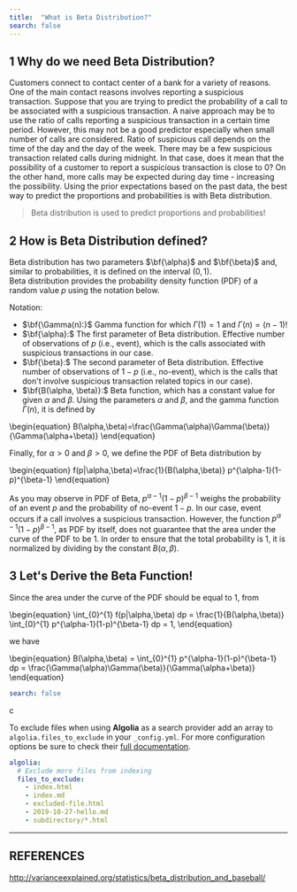 ```yaml
---
title:  "What is Beta Distribution?"
search: false
---
```


## 1 Why do we need Beta Distribution?

Customers connect to contact center of a bank for a variety of reasons. 
One of the main contact reasons involves reporting a suspicious transaction. 
Suppose that you are trying to predict the probability of a call to be 
associated with a suspicious transaction. A naive approach may be to use 
the ratio of calls reporting a suspicious transaction in a certain time 
period. However, this may not be a good predictor especially when small 
number of calls are considered. Ratio of suspicious call depends on the 
time of the day and the day of the week. There may be a few suspicious 
transaction related calls during midnight. In that case, does it mean that 
the possibility of a customer to report a suspicious transaction is close to 0?
On the other hand, more calls may be expected during day time - increasing the 
possibility. Using the prior expectations based on the past data, the best way 
to predict the proportions and probabilities is with Beta distribution. 

> Beta distribution is used to predict proportions and probabilities!
 
## 2 How is Beta Distribution defined?
 
Beta distribution has two parameters $\bf{\alpha}$ and $\bf{\beta}$ and,
similar to probabilities, it is defined on the interval $(0, 1).$  
Beta distribution provides the probability density function (PDF) of 
a random value $p$ using the notation below.

Notation:

* $\bf{\Gamma(n):}$ Gamma function for which $\Gamma(1)=1$ and $\Gamma(n)=(n-1)!$
* $\bf{\alpha}:$ The first parameter of Beta distribution. Effective number of
observations of $p$ (i.e., event), which is the calls associated with 
suspicious transactions in our case.
* $\bf{\beta}:$ The second parameter of Beta distribution. Effective number
of observations of $1-p$ (i.e., no-event), which is the calls that don't 
involve suspicious transaction related topics in our case).
* $\bf{B(\alpha, \beta)}:$ Beta function, which has a constant value for given
$\alpha$ and $\beta.$ Using the parameters $\alpha$ 
and $\beta$, and the gamma function $\Gamma(n)$, it is defined by

\begin{equation}
B(\alpha,\beta)=\frac{\Gamma(\alpha)\Gamma(\beta)}{\Gamma(\alpha+\beta)}
\end{equation}

Finally, for $\alpha>0$ and $\beta>0$, we define the PDF of Beta 
distribution by 

\begin{equation}
f(p|\alpha,\beta)=\frac{1}{B(\alpha,\beta)} p^{\alpha-1}(1-p)^{\beta-1}
\end{equation}

As you may observe in PDF of Beta, $p^{\alpha-1}(1-p)^{\beta-1}$ weighs 
the probability of an event $p$ and the probability of no-event $1-p$. 
In our case, event occurs if a call involves a suspicious transaction. 
However, the function $p^{\alpha-1}(1-p)^{\beta-1}$, as PDF by itself, does 
not guarantee that the area under the curve of the PDF to be 1. In order to 
ensure that the total probability is 1, it is normalized by dividing by the
constant $B(\alpha,\beta).$

## 3 Let's Derive the Beta Function!

Since the area under the curve of the PDF should be equal to 1, from

\begin{equation}
\int_{0}^{1} f(p|\alpha,\beta) dp = \frac{1}{B(\alpha,\beta)} 
\int_{0}^{1} p^{\alpha-1}(1-p)^{\beta-1} dp = 1,
\end{equation}

we have

\begin{equation}
 B(\alpha,\beta) = \int_{0}^{1} p^{\alpha-1}(1-p)^{\beta-1} dp 
 = \frac{\Gamma(\alpha)\Gamma(\beta)}{\Gamma(\alpha+\beta)}
\end{equation}






















```yaml
search: false
```

c

To exclude files when using **Algolia** as a search provider add an array to
 `algolia.files_to_exclude` in your `_config.yml`. For more configuration options be sure to check their [full documentation](https://community.algolia.com/jekyll-algolia/options.html).

```yaml
algolia:
  # Exclude more files from indexing
  files_to_exclude:
    - index.html
    - index.md
    - excluded-file.html
    - 2019-10-27-hello.md
    - subdirectory/*.html
```
---
REFERENCES
---

http://varianceexplained.org/statistics/beta_distribution_and_baseball/